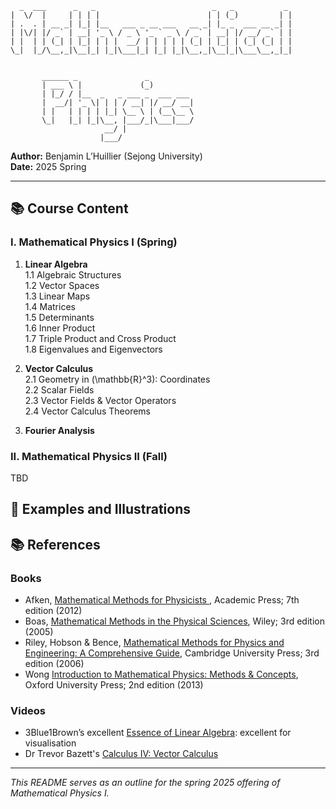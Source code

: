       _  ___      _   _                          _   _           _  
    |  \/  |     | | | |                        | | (_)         | |  
    | .  . | __ _| |_| |__   ___ _ __ ___   __ _| |_ _  ___ __ _| |  
    | |\/| |/ _` | __| '_ \ / _ \ '_ ` _ \ / _` | __| |/ __/ _` | |  
    | |  | | (_| | |_| | | |  __/ | | | | | (_| | |_| | (_| (_| | |  
    \_|  |_/\__,_|\__|_| |_|\___|_| |_| |_|\__,_|\__|_|\___\__,_|_|  
                                                                 
                                                                 
           ______ _               _                            
           | ___ \ |             (_)                           
           | |_/ / |__  _   _ ___ _  ___ ___                   
           |  __/| '_ \| | | / __| |/ __/ __|                  
           | |   | | | | |_| \__ \ | (__\__ \                  
           \_|   |_| |_|\__, |___/_|\___|___/                  
                         __/ |                                 
                        |___/                                                                                                                                              
                                                                                                                           

**Author:** Benjamin L’Huillier (Sejong University)  
**Date:** 2025 Spring  

---

## 📚 Course Content

### I. Mathematical Physics I (Spring)

1. **Linear Algebra**  
   1.1 Algebraic Structures  
   1.2 Vector Spaces  
   1.3 Linear Maps  
   1.4 Matrices  
   1.5 Determinants  
   1.6 Inner Product  
   1.7 Triple Product and Cross Product  
   1.8 Eigenvalues and Eigenvectors  

2. **Vector Calculus**  
   2.1 Geometry in \(\mathbb{R}^3\): Coordinates  
   2.2 Scalar Fields  
   2.3 Vector Fields & Vector Operators  
   2.4 Vector Calculus Theorems

3. **Fourier Analysis**

### II. Mathematical Physics II (Fall)
 
 TBD

## 🎨 Examples and Illustrations



## 📚 References

### Books
* Afken, [Mathematical Methods for Physicists ](https://www.amazon.com/Mathematical-Methods-Physicists-Comprehensive-Guide/dp/0123846544/ref=monarch_sidesheet_title), Academic Press; 7th edition (2012)
* Boas, [Mathematical Methods in the Physical Sciences](https://www.amazon.com/Mathematical-Methods-Physical-Sciences-Mary/dp/0471365807/ref=monarch_sidesheet_title), Wiley; 3rd edition (2005)
* Riley, Hobson & Bence, [Mathematical Methods for Physics and Engineering: A Comprehensive Guide](https://www.amazon.com/Mathematical-Methods-Physics-Engineering-Comprehensive/dp/0521679710), Cambridge University Press; 3rd edition (2006)
* Wong [Introduction to Mathematical Physics: Methods & Concepts](https://www.amazon.com/Introduction-Mathematical-Physics-Methods-Concepts/dp/0199641390/ref=monarch_sidesheet_title), Oxford University Press; 2nd edition (2013)

### Videos
* 3Blue1Brown’s excellent [Essence of Linear Algebra](https://www.youtube.com/playlist?list=PLZHQObOWTQDPD3MizzM2xVFitgF8hE_ab): excellent for visualisation
* Dr Trevor Bazett's [Calculus IV: Vector Calculus](https://www.youtube.com/playlist?list=PLHXZ9OQGMqxfW0GMqeUE1bLKaYor6kbHa)

---

*This README serves as an outline for the spring 2025 offering of Mathematical Physics I.*  
